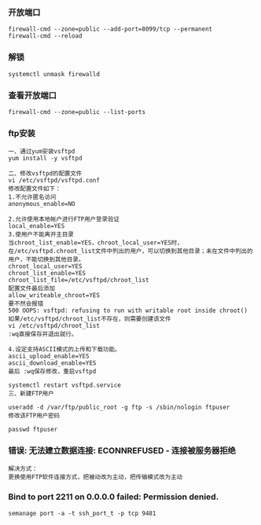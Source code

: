 ### 开放端口
```
firewall-cmd --zone=public --add-port=8099/tcp --permanent   
firewall-cmd --reload
```

### 解锁
```
systemctl unmask firewalld
```

### 查看开放端口
```
firewall-cmd --zone=public --list-ports
```
### ftp安装
```
一、通过yum安装vsftpd
yum install -y vsftpd

二、修改vsftpd的配置文件
vi /etc/vsftpd/vsftpd.conf
修改配置文件如下：
1.不允许匿名访问
anonymous_enable=NO

2.允许使用本地帐户进行FTP用户登录验证
local_enable=YES
3.使用户不能离开主目录
当chroot_list_enable=YES，chroot_local_user=YES时，在/etc/vsftpd.chroot_list文件中列出的用户，可以切换到其他目录；未在文件中列出的用户，不能切换到其他目录。
chroot_local_user=YES
chroot_list_enable=YES
chroot_list_file=/etc/vsftpd/chroot_list
配置文件最后添加
allow_writeable_chroot=YES
要不然会报错
500 OOPS: vsftpd: refusing to run with writable root inside chroot()
如果/etc/vsftpd/chroot_list不存在，则需要创建该文件
vi /etc/vsftpd/chroot_list
:wq直接保存并退出就行。

4.设定支持ASCII模式的上传和下载功能。
ascii_upload_enable=YES
ascii_download_enable=YES
最后 :wq保存修改，重启vsftpd

systemctl restart vsftpd.service
三、新建FTP用户

useradd -d /var/ftp/public_root -g ftp -s /sbin/nologin ftpuser
修改该FTP用户密码

passwd ftpuser
```
### 错误: 无法建立数据连接: ECONNREFUSED - 连接被服务器拒绝
```
解决方式：
更换使用FTP软件连接方式，把被动改为主动，把传输模式改为主动
```

### Bind to port 2211 on 0.0.0.0 failed: Permission denied.
```
semanage port -a -t ssh_port_t -p tcp 9481
```
